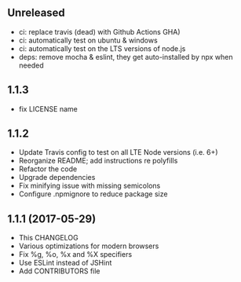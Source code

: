 
## Unreleased

* ci: replace travis (dead) with Github Actions GHA)
* ci: automatically test on ubuntu & windows
* ci: automatically test on the LTS versions of node.js
* deps: remove mocha & eslint, they get auto-installed by npx when needed


## 1.1.3

* fix LICENSE name

## 1.1.2

* Update Travis config to test on all LTE Node versions (i.e. 6+)
* Reorganize README; add instructions re polyfills
* Refactor the code
* Upgrade dependencies
* Fix minifying issue with missing semicolons
* Configure .npmignore to reduce package size


## 1.1.1 (2017-05-29)

* This CHANGELOG
* Various optimizations for modern browsers
* Fix %g, %o, %x and %X specifiers
* Use ESLint instead of JSHint
* Add CONTRIBUTORS file
